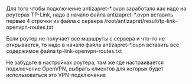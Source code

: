 Для того чтобы подключение antizapret-\*.ovpn заработало как надо на роутерах TP-Link, надо в начало файла antizapret-\*.ovpn вставить первые 4 строчки из файла с сервера /root/antizapret/result/tp-link-openvpn-routes.txt

Если роутер не получает все маршруты с сервера и что-то не открывается, то надо в начало файла antizapret-\*.ovpn вставить все содержимое файла tp-link-openvpn-routes.txt

Не забудьте в настройках роутера, там же где настраивается подключение OpenVPN, выбрать клиентов для которых будет использоваться это VPN-подключение 